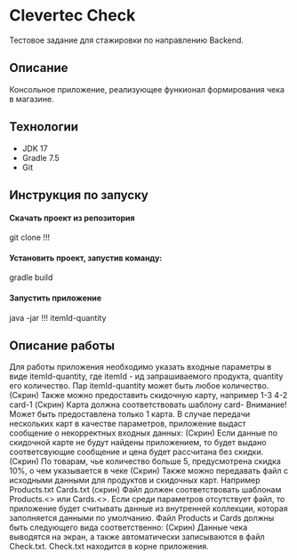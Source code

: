 # Clevertec Check
Тестовое задание для стажировки по направлению Backend.

## Описание
Консольное приложение, реализующее функионал формирования чека в магазине.

## Технологии
* JDK 17
* Gradle 7.5
* Git

## Инструкция по запуску
#### Скачать проект из репозитория
git clone !!!
#### Установить проект, запустив команду:
gradle build
#### Запустить приложение
java -jar !!! itemId-quantity

## Описание работы
Для работы приложения необходимо указать входные параметры
в виде itemId-quantity, 
где itemId - ид запрашиваемого продукта, quantity его количество.
Пар itemId-quantity может быть любое количество.
(Скрин)
Также можно предоставить скидочную карту, например 1-3 4-2 card-1
(Скрин)
Карта должна соответствовать шаблону card-<number>
Внимание! Может быть предоставлена только 1 карта. В случае передачи нескольких карт в качестве параметров, приложение выдаст сообщение о некорректных входных данных:
(Скрин)
Если данные по скидочной карте не будут найдены приложением, то будет выдано соответсвующие сообщение и цена будет рассчитана без скидки.
(Скрин)
По товарам, чье количество больше 5, предусмотрена скидка 10%, о чем указывается в чеке
(Скрин)
Также можно передавать файл с исходными данными для продуктов и скидочных карт. Например Products.txt Cards.txt
(скрин)
Файл должен соответствовать шаблонам Products.<> или Cards.<>.
Если среди параметров отсутствует файл, то приложение будет считывать данные из внутренней коллекции, которая заполняется данными по умолчанию.
Файл Products и Cards должны быть следующего вида соответственно:
(Скрин)
Данные чека выводятся на экран, а также автоматически записываются в файл Check.txt. Check.txt находится в корне приложения.
